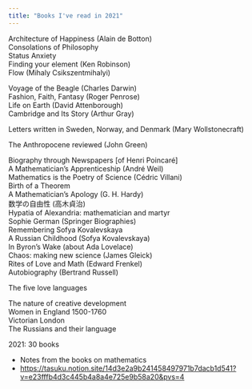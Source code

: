 ```yaml
---
title: "Books I've read in 2021" 
---
```


<p>Architecture of Happiness (Alain de Botton)<br>
Consolations of Philosophy<br>
Status Anxiety<br>
Finding your element (Ken Robinson)<br>
Flow (Mihaly Csikszentmihalyi)</p>
<p>Voyage of the Beagle (Charles Darwin)<br>
Fashion, Faith, Fantasy (Roger Penrose)<br>
Life on Earth (David Attenborough)<br>
Cambridge and Its Story (Arthur Gray)</p>
<p>Letters written in Sweden, Norway, and Denmark (Mary Wollstonecraft)</p>
<p>The Anthropocene reviewed (John Green)</p>
<p>Biography through Newspapers [of Henri Poincaré]<br>
A Mathematician’s Apprenticeship (André Weil)<br>
Mathematics is the Poetry of Science (Cédric Villani)<br>
Birth of a Theorem<br>
A Mathematician’s Apology (G. H. Hardy)<br>
数学の自由性 (高木貞治)<br>
Hypatia of Alexandria: mathematician and martyr<br>
Sophie German (Springer Biographies)<br>
Remembering Sofya Kovalevskaya<br>
A Russian Childhood (Sofya Kovalevskaya)<br>
In Byron’s Wake (about Ada Lovelace)<br>
Chaos: making new science (James Gleick)<br>
Rites of Love and Math (Edward Frenkel)<br>
Autobiography (Bertrand Russell)</p>
<p>The five love languages</p>
<p>The nature of creative development<br>
Women in England 1500-1760<br>
Victorian London<br>
The Russians and their language</p>
<p>2021: 30 books</p>
<ul>
<li>Notes from the books on mathematics</li>
<li><a href="https://tasuku.notion.site/14d3e2a9b241458497971b7dacb1d541?v=e23fffb4d3c445b4a8a4e725e9b58a20&amp;pvs=4">https://tasuku.notion.site/14d3e2a9b241458497971b7dacb1d541?v=e23fffb4d3c445b4a8a4e725e9b58a20&amp;pvs=4</a></li>
</ul>

